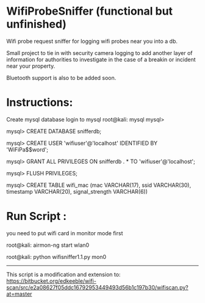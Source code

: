 # WifiProbeSniffer (functional but unfinished)
Wifi probe request sniffer for logging wifi probes near you into a db. 

Small project to tie in with security camera logging to add another layer of information for authorities to investigate in the case of a breakin or incident near your property. 

Bluetooth support is also to be added soon.

# Instructions:

Create mysql database
login to mysql
root@kali: mysql
mysql>

mysql> CREATE DATABASE snifferdb;

mysql> CREATE USER 'wifiuser'@'localhost' IDENTIFIED BY 'WiFiPa$$word'; 

mysql> GRANT ALL PRIVILEGES ON snifferdb . * TO 'wifiuser'@'localhost';

mysql> FLUSH PRIVILEGES;

mysql> CREATE TABLE wifi_mac (mac VARCHAR(17), ssid VARCHAR(30), timestamp VARCHAR(20), signal_strength VARCHAR(6))

# Run Script :
you need to put wifi card in monitor mode first

root@kali: airmon-ng start wlan0

root@kali: python wifisniffer1.1.py mon0



--------
This script is a modification and extension to:
https://bitbucket.org/edkeeble/wifi-scan/src/e2a08627f05ddc16792953449493d56b1c197b30/wifiscan.py?at=master
